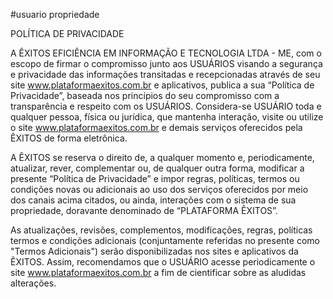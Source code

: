 #usuario propriedade

POLÍTICA DE PRIVACIDADE 

A ÊXITOS EFICIÊNCIA EM INFORMAÇÃO E TECNOLOGIA LTDA - ME, com o escopo de firmar o compromisso junto aos USUÁRIOS visando a segurança e privacidade das informações transitadas e recepcionadas através de seu site www.plataformaexitos.com.br  e aplicativos, publica a sua “Política de Privacidade”, baseada nos princípios do seu compromisso com a transparência e respeito com os USUÁRIOS. Considera-se USUÁRIO toda e qualquer pessoa, física ou jurídica, que mantenha interação, visite ou utilize o site www.plataformaexitos.com.br e demais serviços oferecidos pela ÊXITOS de forma eletrônica.

A ÊXITOS se reserva o direito de, a qualquer momento e, periodicamente, atualizar, rever, complementar ou, de qualquer outra forma, modificar a presente  “Política de Privacidade” e impor regras, políticas, termos ou condições novas ou adicionais ao uso dos serviços oferecidos por meio dos canais acima citados, ou ainda, interações com o sistema de sua propriedade, doravante denominado de “PLATAFORMA ÊXITOS”.

As atualizações, revisões, complementos, modificações, regras, políticas termos e condições adicionais (conjuntamente referidas no presente como "Termos Adicionais") serão disponibilizadas nos sites e aplicativos da ÊXITOS. Assim, recomendamos que o USUÁRIO acesse periodicamente o site www.plataformaexitos.com.br a fim de cientificar sobre as aludidas alterações.

